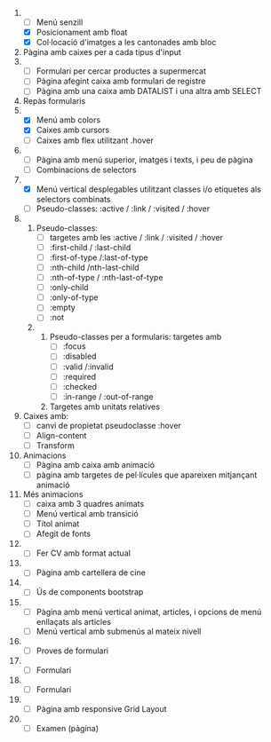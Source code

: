 1. 
   - [ ] Menú senzill
   - [x] Posicionament amb float
   - [x] Col·locació d'imatges a les cantonades amb bloc
2.  Pàgina amb caixes per a cada tipus d'input
3.  
    - [ ] Formulari per cercar productes a supermercat
    - [ ] Pàgina afegint caixa amb formulari de registre
    - [ ] Pàgina amb una caixa amb DATALIST i una altra amb SELECT 
4. Repàs formularis
5. 
   - [x] Menú amb colors
   - [x] Caixes amb cursors
   - [ ] Caixes amb flex utilitzant .hover
6.  
    - [ ] Pàgina amb menú superior, imatges i texts, i peu de pàgina
    - [ ] Combinacions de selectors
7.  
    - [x] Menú vertical desplegables utilitzant classes i/o etiquetes als selectors combinats
    - [ ] Pseudo-classes: :active / :link / :visited / :hover
8.  
    1.  Pseudo-classes: 
        - [ ] targetes amb les :active / :link / :visited / :hover
        - [ ] :first-child / :last-child
        - [ ] :first-of-type /:last-of-type
        - [ ] :nth-child /nth-last-child
        - [ ] :nth-of-type / :nth-last-of-type
        - [ ] :only-child
        - [ ] :only-of-type
        - [ ] :empty
        - [ ] :not 
    2.  
        1.  Pseudo-classes per a formularis: targetes amb
            - [ ] :focus
            - [ ] :disabled
            - [ ] :valid /:invalid
            - [ ] :required
            - [ ] :checked
            - [ ] :in-range / :out-of-range
        2.  Targetes amb unitats relatives
9.  Caixes amb:
    - [ ] canvi de propietat pseudoclasse :hover
    - [ ] Align-content
    - [ ] Transform
10. Animacions
    - [ ] Pàgina amb caixa amb animació
    - [ ] pàgina amb targetes de pel·lícules que apareixen mitjançant animació
11. Més animacions
    - [ ] caixa amb 3 quadres animats
    - [ ] Menú vertical amb transició
    - [ ] Títol animat
    - [ ] Afegit de fonts
12. 
    - [ ] Fer CV amb format actual
13. 
    - [ ] Pàgina amb cartellera de cine
14. 
    - [ ] Ús de components bootstrap
15. 
    - [ ] Pàgina amb menú vertical animat, articles, i opcions de menú enllaçats als articles
    - [ ] Menú vertical amb submenús al mateix nivell
16. 
    - [ ] Proves de formulari
17. 
    - [ ] Formulari
18. 
    - [ ] Formulari
19. 
    - [ ] Pàgina amb responsive Grid Layout
20. 
    - [ ] Examen (pàgina)